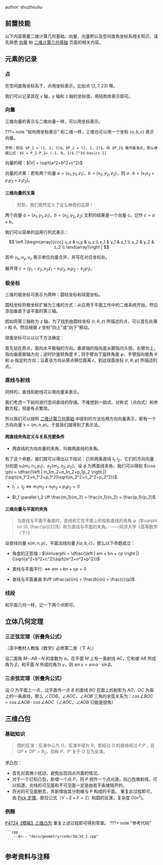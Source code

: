 author: shuzhouliu

## 前置技能

以下内容需要二维计算几何基础、向量、向量积以及空间直角坐标系相关知识，请先熟悉 [向量](../math/vector.md) 和 [二维计算几何基础](./2d.md) 页面的相关内容。

## 元素的记录

### 点

在空间直角坐标系下，点用坐标表示，比如点 $(2,7,23)$ 等。

我们可以记录其在 $x$ 轴，$y$ 轴和 $z$ 轴的坐标值，用结构体表示即可。

### 向量

三维向量的表示与二维向量一样，可以用坐标表示。

???+ note "如何用坐标表示"
    和二维一样，三维也可以用一个坐标 $(a, b, c)$ 表示向量。
    
    举例：假设 $P_1 = (1, 2, 3)$，$P_2 = (2, 2, 2)$，将 $P_2$ 看作基准点，那么根据公式：$V = P_1-P_2= (-1, 0, 1)$.[^3d-basics-1]

向量的模：$|V| = \sqrt{a^2+b^2+c^2}$

向量的点乘：若有两个向量 $a=(x_1,y_1,z_1)$，$b=(x_2,y_2,z_2)$，则 $a·b = (x_1x_2 + y_1y_2 + z_1z_2)$。

#### 三维向量的叉乘

> 好耶，我们竟然定义了这么神奇的运算！

两个向量 $a=(x_1,y_1,z_1)$，$b=(x_2,y_2,z_2)$ 叉积的结果是一个向量 $c$。记作 $c = a \times b$。

我们可以简单的运用行列式表示：

$$
\left |\begin{array}{ccc}
u_x & u_y   & u_z \\
x_1 & y_1 & z_1  \\
x_2 & y_2 & z_2 \\
\end{array}\right |
$$

其中 $u_x, u_y, u_z$ 表示单位向量合并，并写在对应坐标处。

展开得 $c = (y_1-z_2,x_2z_1-x_1z_2,x_1y_2-x_2y_1)$。

### 极坐标

三维的极坐标可表示为两种：圆柱坐标和球面坐标。

圆柱坐标将极坐标扩展为三维的方式：从应用于平面工作中的二维系统开始，然后添加垂直于该平面的第三轴。

假如将第三轴称为 $z$ 轴，为了找到由圆柱坐标 $(r, θ, z)$ 所描述的点，可以首先处理 $r$ 和 $θ$，然后根据 $z$ 坐标“向上”或“向下”移动。

球面坐标可以以以下方法确定：

首先站在原点，面向水平极轴的方向。垂直轴的指向是从脚指向头部。右臂向上，指向垂直极轴方向；逆时针旋转角度 $\theta$；将手臂向下旋转角度 $\varphi$，手臂指向极角 $\theta$ 和 $\varphi$ 指定的方向；沿着该方向从原点移位距离 $r$。到达球面坐标 $(r,\theta,\varphi)$ 所描述的点。

### 直线与射线

同样的，直线和射线可以用向量来表示。

我们考虑一下如何进行空间直线的存储。不难想到一般式、对称式（点向式）和参数方程，但是有点繁琐。

所以我们可以按照 [二维计算几何基础](./2d.md) 中提到的方法也用方向向量表示，即有一个方向向量 $s=(m, n, p)$。于是我们就得到了表示法。

#### 两直线夹角定义与关系充要条件

- 两直线的方向向量的夹角，叫做两直线的夹角。

有了这个命题，我们就可以得出以下结论：已知两条直线 $l_1, l_2$，它们的方向向量分别是 $s_1 (m_1, n_1, p_1)$，$s_2 (m_2, n_2, p_2)$，设 $\phi$ 为两直线夹角，我们可以得到 $\cos \phi = \dfrac{\left | m_1m_2+n_1n_2+p_1p_2 \right |}{\sqrt{m_1^2+n_1^2+p_1^2}\sqrt{m_2^2+n_2^2+p_2^2}}$.

- $l_1 \perp l_2 \iff m_1m_2 + n_1n_2 + p_1p_2 = 0$

- $l_1 \parallel l_2 \iff \frac{m_1}{m_2} = \frac{n_1}{n_2} = \frac{p_1}{p_2}$.

#### 三维向量与平面的夹角

> 当直线与平面不垂直时，直线和它在平面上的投影直线的夹角 $\varphi$（$\varphi \in [0, \frac{\pi}{2}]$）称为直线与平面的夹角。
> ——同济大学《高等数学（下）》

设直线向量 $s(m, n, p)$，平面法线向量 $f(a, b, c)$，那么以下命题成立：

- 角度的正弦值：$\sin\varphi = \dfrac{\left | am + bn + cp \right |}{\sqrt{a^2+b^2+c^2}\sqrt{m^2+n^2+p^2}}$

- 直线与平面平行 $\iff am+bn+cp = 0$

- 直线与平面垂直 $\iff \dfrac{a}{m} = \frac{b}{n} = \frac{c}{p}$

### 线段

和平面几何一样，记一下两个点即可。

## 立体几何定理

### 三正弦定理（折叠角公式）

（高中教材人教版《数学》必修第二册（下 A））

设二面角 $M－AB－N$ 的度数为 $\alpha$，在平面 $M$ 上有一条射线 $AC$，它和棱 $AB$ 所成角为 $\beta$，和平面 $N$ 所成的角为 $\gamma$，则 $\sin\gamma = \sin\alpha·\sin\beta$。

### 三余弦定理（折叠角公式）

设 $O$ 为平面上一点，过平面外一点 $B$ 的直线 $BO$ 在面上的射影为 $AO$，$OC$ 为面上的一条直线，那么 $\angle COB，\angle AOC，\angle AOB$ 三角的余弦关系为：$\cos\angle BOC=\cos\angle AOB·\cos\angle AOC$（$\angle AOC$，$\angle AOB$ 只能是锐角）

## 三维凸包

### 基础知识

> 圆的反演：反演中心为 $O$，反演半径为 $R$，若经过 $O$ 的直线经过 $P$,$P′$，且 $OP∗OP′=R_2$，则称 $P$、$P′$ 关于 $O$ 互为反演。

求凸包：

- 首先对其微小扰动，避免出现四点共面的情况。
- 对于一个已知凸包，新增一个点 $P$，将 $P$ 视作一个点光源，向凸包做射线，可以知道，光线的可见面和不可见面一定是由若干条棱隔开的。
-   将光的可见面删去，并新增由其分割棱与 P 构成的平面。
    重复此过程即可，由 [Pick 定理](./pick.md)、欧拉公式（$V−E+F=2$）和圆的反演，复杂度 $O(n^2)$。

### 例题

[P4724【模板】三维凸包](https://www.luogu.com.cn/problem/P4724) 重复上述过程即可得到答案。
???+ note "参考代码"

    ```cpp
        --8<-- "docs/geometry/code/3d/3d_1.cpp"
     ```

## 参考资料与注释

[^3d-basics-1]: [3D 空间基础概念之一：点、向量（矢量）和齐次坐标](https://www.cnblogs.com/CodeBlove/articles/1319563.html)

[^3d-v]: [三维凸包学习小记](https://www.cnblogs.com/xzyxzy/p/10225804.html)
